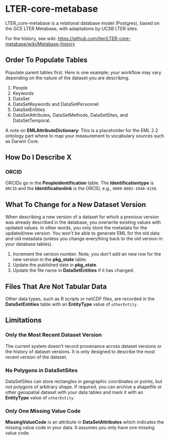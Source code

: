 # LTER-core-metabase

LTER_core-metabase is a relational database model (Postgres), based on the GCE LTER Metabase, with adaptations by UCSB LTER sites.

For the history, see wiki:
https://github.com/lter/LTER-core-metabase/wiki/Metabase-history

## Order To Populate Tables

Populate parent tables first. Here is one example; your workflow may vary depending on the nature of the dataset you are describing.

1. People
2. Keywords
3. DataSet
4. DataSetKeywords and DataSetPersonnel
5. DataSetEntities
6. DataSetAttributes, DataSetMethods, DataSetSites, and DataSetTemporal.

A note on **EMLAttributeDictionary**: This is a placeholder for the EML 2.2 ontology part where to map your measurement to vocabulary sources such as Darwin Core.

## How Do I Describe X

### ORCID

ORCIDs go in the **Peopleidentification** table. The **Identificationtype** is `ORCID` and the **Identificationlink** is the ORCID, e.g., `0000-0002-1940-4158`.

## What To Change for a New Dataset Version

When describing a new version of a dataset for which a previous version was already described in the database, you overwrite existing values with updated values. In other words, you only store the metadata for the updated/new version. You won't be able to generate EML for the old data and old metadata (unless you change everything back to the old version in your database tables).

1. Increment the version number. Note, you don't add an new row for the new version in the **pkg_state** table.
2. Update the published date in **pkg_state**.
3. Update the file name in **DataSetEntities** if it has changed.

## Files That Are Not Tabular Data

Other data types, such as R scripts or netCDF files, are recorded in the **DataSetEntities** table with an **EntityType** value of `otherEntity`.

## Limitations

### Only the Most Recent Dataset Version

The current system doesn't record provenance across dataset versions or the history of dataset versions. It is only designed to describe the most recent version of the dataset.

### No Polygons in DataSetSites

DataSetSites can store rectangles in geographic coordinates or points, but not polygons of arbitrary shape.  If required, you can archive a shapefile or other geospatial dataset with your data tables and mark it with an **EntityType** value of `otherEntity`.

### Only One Missing Value Code

**MissingValueCode** is an attribute in **DataSetAttributes** which indicates the missing value code in your data. It assumes you only have one missing value code.